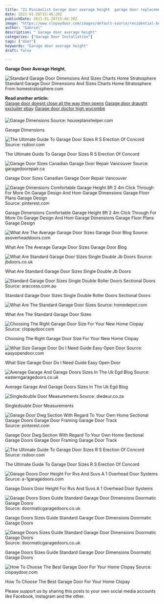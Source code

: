 ```yaml
---
title: "21 Minimalist Garage door average height  garage door replacement"
date: 2021-01-28T15:46:20Z
publishDate: 2021-01-28T15:46:20Z
image: "https://www.clopaydoor.com/images/default-source/residential-buying-guide-images/garagedoorsizediagram093ac38016b443ddbafac71f790bec82.png"
author: "Gabriel"
description: " Garage door average height"
categories: ["Garage Door Installation"]
tags: ["door"]
keywords: "Garage door average height"
draft: false

---
```

<!-- Head tag Code -->
**Garage Door Average Height**, 

![Standard Garage Door Dimensions And Sizes Charts Home Stratosphere](https://www.homestratosphere.com/wp-content/uploads/2020/09/GARAGE-DOOR-sep022020-min.jpg "Standard Garage Door Dimensions And Sizes Charts Home Stratosphere")
Standard Garage Door Dimensions And Sizes Charts Home Stratosphere From homestratosphere.com

**Read another article:**  
[Garage door doesnt close all the way then opens](/garage-door-doesnt-close-all-the-way-then-opens/)
[Garage door draught excluder ebay](/garage-door-draught-excluder-ebay/)
[Garage door doctor high wycombe](/garage-door-doctor-high-wycombe/)




### 

 


![Garage Dimensions](https://www.houseplanshelper.com/images/triple_garage_dimensions_double_door_and_single_door.jpg "Garage Dimensions")
Source: houseplanshelper.com

Garage Dimensions  

![The Ultimate Guide To Garage Door Sizes R S Erection Of Concord](https://rsdoor.com/wp-content/uploads/2016/07/5.png "The Ultimate Guide To Garage Door Sizes R S Erection Of Concord")
Source: rsdoor.com

The Ultimate Guide To Garage Door Sizes R S Erection Of Concord  

![Garage Door Sizes Canadian Garage Door Repair Vancouver](https://garagedoorepair.ca/wp-content/uploads/2017/01/Garage-Door-Sizes-canadian-garage-door-vancouver.jpg "Garage Door Sizes Canadian Garage Door Repair Vancouver")
Source: garagedoorepair.ca

Garage Door Sizes Canadian Garage Door Repair Vancouver  

![Garage Dimensions Comfortable Garage Height 8ft 2 4m Click Through For More On Garage Design And Hom Garage Dimensions Garage Floor Plans Garage Design](https://i.pinimg.com/originals/15/10/96/151096aac1e6ffda5d78a0f1bc94c019.jpg "Garage Dimensions Comfortable Garage Height 8ft 2 4m Click Through For More On Garage Design And Hom Garage Dimensions Garage Floor Plans Garage Design")
Source: pinterest.com

Garage Dimensions Comfortable Garage Height 8ft 2 4m Click Through For More On Garage Design And Hom Garage Dimensions Garage Floor Plans Garage Design  

![What Are The Average Garage Door Sizes Garage Door Blog](https://asoverheaddoors.com/wp-content/uploads/2017/08/garage-door-sizes.jpg "What Are The Average Garage Door Sizes Garage Door Blog")
Source: asoverheaddoors.com

What Are The Average Garage Door Sizes Garage Door Blog  

![What Are Standard Garage Door Sizes Single Double Jb Doors](https://www.jbdoors.co.uk/wp-content/uploads/2019/02/JB-Doors-Garage-Door-Sizing-Double-Doors_16x7.jpg "What Are Standard Garage Door Sizes Single Double Jb Doors")
Source: jbdoors.co.uk

What Are Standard Garage Door Sizes Single Double Jb Doors  

![Standard Garage Door Sizes Single Double Roller Doors Sectional Doors](https://www.araccess.com.au/wp-content/uploads/2016/08/single-sectional-garage-door-sizes.jpg "Standard Garage Door Sizes Single Double Roller Doors Sectional Doors")
Source: araccess.com.au

Standard Garage Door Sizes Single Double Roller Doors Sectional Doors  

![What Are The Standard Garage Door Sizes](https://contentgrid.homedepot-static.com/hdus/en_US/DTCCOMNEW/Articles/standard-garage-door-sizes-section-1.jpg "What Are The Standard Garage Door Sizes")
Source: homedepot.com

What Are The Standard Garage Door Sizes  

![Choosing The Right Garage Door Size For Your New Home Clopay](https://www.clopaydoor.com/images/default-source/doubletopsectionimages/drawing-des-34-8-x-8.jpg?sfvrsn=adffd33b_0 "Choosing The Right Garage Door Size For Your New Home Clopay")
Source: clopaydoor.com

Choosing The Right Garage Door Size For Your New Home Clopay  

![What Size Garage Door Do I Need Guide Easy Open Door](https://www.easyopendoor.com/wp-content/uploads/2020/01/Standard-Garage-Door-Size.png "What Size Garage Door Do I Need Guide Easy Open Door")
Source: easyopendoor.com

What Size Garage Door Do I Need Guide Easy Open Door  

![Average Garage And Garage Doors Sizes In The Uk Egd Blog](https://www.easterngaragedoors.co.uk/wp-content/uploads/2018/01/Single-Garage-Door-NT.png "Average Garage And Garage Doors Sizes In The Uk Egd Blog")
Source: easterngaragedoors.co.uk

Average Garage And Garage Doors Sizes In The Uk Egd Blog  

![Singledouble Door Measurements](http://www.diedeur.co.za/images/singledoor/single_door_measurements.jpg "Singledouble Door Measurements")
Source: diedeur.co.za

Singledouble Door Measurements  

![Garage Door Dwg Section With Regard To Your Own Home Sectional Garage Doors Garage Door Framing Garage Door Track](https://i.pinimg.com/originals/a3/7c/e9/a37ce96dfdf4bde32943a122146198a2.jpg "Garage Door Dwg Section With Regard To Your Own Home Sectional Garage Doors Garage Door Framing Garage Door Track")
Source: pinterest.com

Garage Door Dwg Section With Regard To Your Own Home Sectional Garage Doors Garage Door Framing Garage Door Track  

![The Ultimate Guide To Garage Door Sizes R S Erection Of Concord](https://rsdoor.com/wp-content/uploads/2016/07/6.png "The Ultimate Guide To Garage Door Sizes R S Erection Of Concord")
Source: rsdoor.com

The Ultimate Guide To Garage Door Sizes R S Erection Of Concord  

![Garage Doors Door Height For Rvs And Suvs A 1 Overhead Door Systems](https://www.a-1garagedoors.com/sites/a-1garagedoors.com/files/00_A-1OverheadDoorSystems/blog/GarageDoorMeasured.png "Garage Doors Door Height For Rvs And Suvs A 1 Overhead Door Systems")
Source: a-1garagedoors.com

Garage Doors Door Height For Rvs And Suvs A 1 Overhead Door Systems  

![Garage Doors Sizes Guide Standard Garage Door Dimensions Doormatic Garage Doors](https://www.doormaticgaragedoors.co.uk/wp-content/uploads/2019/06/Standard-single-garage-door-sizes-UK-Large.jpg "Garage Doors Sizes Guide Standard Garage Door Dimensions Doormatic Garage Doors")
Source: doormaticgaragedoors.co.uk

Garage Doors Sizes Guide Standard Garage Door Dimensions Doormatic Garage Doors  

![Garage Doors Sizes Guide Standard Garage Door Dimensions Doormatic Garage Doors](https://www.doormaticgaragedoors.co.uk/wp-content/uploads/2019/06/Standard-single-garage-door-size-7-x-7-Large.jpg "Garage Doors Sizes Guide Standard Garage Door Dimensions Doormatic Garage Doors")
Source: doormaticgaragedoors.co.uk

Garage Doors Sizes Guide Standard Garage Door Dimensions Doormatic Garage Doors  

![How To Choose The Best Garage Door For Your Home Clopay](https://www.clopaydoor.com/images/default-source/residential-buying-guide-images/garagedoorsizediagram093ac38016b443ddbafac71f790bec82.png "How To Choose The Best Garage Door For Your Home Clopay")
Source: clopaydoor.com

How To Choose The Best Garage Door For Your Home Clopay  

Please support us by sharing this posts to your own social media accounts like Facebook, Instagram and the other.

